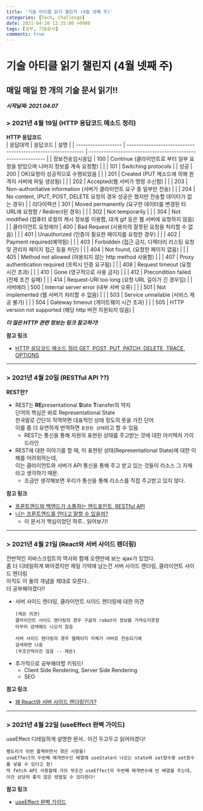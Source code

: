 ```yaml
---
title: '기술 아티클 읽기 챌린지 (4월 넷째 주)'
categories: [Tech, Challenge]
date: 2021-04-20 12:35:00 +0900
tags: [공부, 기술문서]
comments: true
---
```


# 기술 아티클 읽기 챌린지 (4월 넷째 주)

## 매일 매일 한 개의 기술 문서 읽기!!

**_시작날짜: 2021.04.07_**

### **> 2021년 4월 19일** (HTTP 응답코드 메소드 정리)

**HTTP 응답코드**  
| 응답대역 | 응답코드 | 설명 |
| ------------------- | ------------------------------------------------------------ | ------------------------------------------------------------ |
| 정보전송임시응답 | 100 | Continue (클라이언트로 부터 일부 요청을 받았으며 나머지 정보를 계속 요청함) |
| | 101 | Switching protocols |
| 성공 | 200 | OK(요청이 성공적으로 수행되었음 |
| | 201 | Created (PUT 메소드에 의해 원격지 서버에 파일 생성됨) |
| | 202 | Accepted(웹 서버가 명령 수신함) |
| | 203 | Non-authoritative information (서버가 클라이언트 요구 중 일부만 전송) |
| | 204 | No content, (PUT, POST, DELETE 요청의 경우 성공은 했지만 전송할 데이터가 없는 경우) |
| 리다이렉션 | 301 | Moved permanently (요구한 데이터를 변경된 타 URL에 요청함 / Redirect된 경우) |
| | 302 | Not temporarily |
| | 304 | Not modified (컴퓨터 로컬의 캐시 정보를 이용함, 대개 gif 등은 웹 서버에 요청하지 않음) |
| 클라이언트 요청에러 | 400 | Bad Request (사용자의 잘못된 요청을 처리할 수 없음) |
| | 401 | Unauthorized (인증이 필요한 페이지를 요청한 경우) |
| | 402 | Payment required(예약됨) |
| | 403 | Forbidden (접근 금지, 디렉터리 리스팅 요청 및 관리자 페이지 접근 등을 차단) |
| | 404 | Not found, (요청한 페이지 없음) |
| | 405 | Method not allowed (혀용되지 않는 http method 사용함) |
| | 407 | Proxy authentication required (프락시 인증 요구됨) |
| | 408 | Request timeout (요청 시간 초과) |
| | 410 | Gone (영구적으로 사용 금지) |
| | 412 | Precondition failed (전체 조건 실패) |
| | 414 | Request-URI too long (요청 URL 길이가 긴 경우임) |
| 서버에러 | 500 | Internal server error (내부 서버 오류) |
| | 501 | Not implemented (웹 서버가 처리할 수 없음) |
| | 503 | Service unnailable (서비스 제공 불가) |
| | 504 | Gateway timeout (게이트웨이 시간 초과) |
| | 505 | HTTP version not supported (해당 http 버전 지원되지 않음) |

***더 많은 HTTP 관련 정보는 링크 참고하기!***

**참고 링크**

-   [HTTP 응답코드 메소드 정리 GET, POST, PUT, PATCH, DELETE, TRACE, OPTIONS](https://javaplant.tistory.com/18)

---

### **> 2021년 4월 20일** (RESTful API ??)

**REST란?**  
- REST는 **RE**presentational **S**tate **T**ransfer의 약자  
    단어의 핵심은 바로 Representational State  
    한국말로 간단히 직역하면 대표적인 상태 정도의 뜻을 가진 단어  
    이를 좀 더 유연하게 번역하면 `표현된 상태`라고 할 수 있음
    - REST는 통신을 통해 자원의 표현된 상태를 주고받는 것에 대한 아키텍처 가이드라인
- REST에 대한 이야기를 할 때, 이 표현된 상태(Representational State)에 대한 이해를 어려워하는데,  
    이는 클라이언트와 서버가 API 통신을 통해 주고 받고 있는 것들이 리소스 그 자체라고 생각하기 때문.
    - 조금만 생각해보면 우리가 통신을 통해 리소스를 직접 주고받고 있지 않다.

**참고 링크**  

-   [프론트엔드와 백엔드가 소통하는 엔드포인트, RESTful API](https://evan-moon.github.io/2020/04/07/about-restful-api/)
-   [나는 프론트엔드를 안다고 말할 수 있을까?](https://evan-moon.github.io/2020/03/02/what-is-knowing/)
    - 이 문서가 핵심이었던 하루.. 읽어보기!

---

### **> 2021년 4월 21일** (React와 서버 사이드 렌더링)
전반적인 자바스크립트의 역사와 함께 오랜만에 보는 ajax가 있었다.  
좀 더 디테일하게 봐야겠지만 제일 기억에 남는건 서버 사이드 렌더링, 클라이언트 사이드 렌더링  
아직도 이 둘의 개념을 제대로 모른다..  
더 공부해야겠다!!

- 서버 사이드 렌더링, 클라이언트 사이드 렌더링에 대한 의견
    ```
    (제쓴 의견)
    클라이언트 사이드 렌더링의 경우 구글의 robot이 정보를 가져오지못함
    아무리 검색해도 나오지 않음

    서버 사이드 렌더링의 경우 웹페이지 자체가 서버로 전송되기에 
    검색하면 나옴
    (무조건적이진 않음 -- 제쓴)
    ```
- 추가적으로 공부해야할 키워드!
    - Client Side Rendering, Server Side Rendering
    - SEO

**참고 링크**  

-   [왜 React와 서버 사이드 렌더링인가?](https://subicura.com/2016/06/20/server-side-rendering-with-react.html)

---

### **> 2021년 4월 22일** (useEffect 완벽 가이드)
useEffect 디테일하게 설명한 문서.. 이건 두고두고 읽어야겠다!
```
펭도리가 이번 플젝하면서 겪은 사항들!
useEffect의 두번째 매개변수인 배열에 useState시 나오는 state와 set함수중 set함수를 넣을 수 있다고 함!
막 fetch API 사용할때 거의 무조건 useEffect의 두번째 매개변수에 빈 배열을 주는데,
이건 상당히 좋지 않은 방법일 수 있다한다!
```

**참고 링크**  
-   [useEffect 완벽 가이드](https://overreacted.io/ko/a-complete-guide-to-useeffect/)